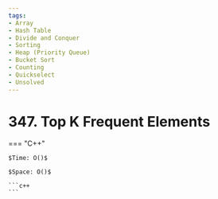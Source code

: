 ```yaml
---
tags:
- Array
- Hash Table
- Divide and Conquer
- Sorting
- Heap (Priority Queue)
- Bucket Sort
- Counting
- Quickselect
- Unsolved
---
```



# 347. Top K Frequent Elements

=== "C++"

    $Time: O()$

    $Space: O()$

    ```c++
    ```